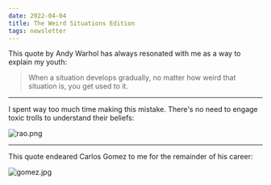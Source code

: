 ```yaml
---
date: 2022-04-04
title: The Weird Situations Edition
tags: newsletter
---
```


This quote by Andy Warhol has always resonated with me as a way to explain my youth:

> When a situation develops gradually, no matter how weird that situation is, you get used to it.

---

I spent way too much time making this mistake. There's no need to engage toxic trolls to understand their beliefs:

![rao.png](https://buttondown-attachments.s3.amazonaws.com/images/d6dd51e2-9629-442b-9c02-6faee6dd4c5f.png)

---

This quote endeared Carlos Gomez to me for the remainder of his career:

![gomez.jpg](https://buttondown-attachments.s3.amazonaws.com/images/50700a5e-4e44-4b7a-9050-00d286557d2f.jpg)

